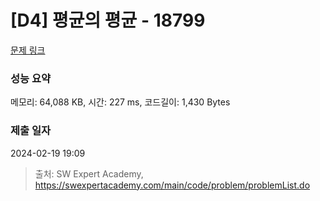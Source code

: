 # [D4] 평균의 평균 - 18799 

[문제 링크](https://swexpertacademy.com/main/code/problem/problemDetail.do?contestProbId=AYqmDqj6Uu8DFAQI) 

### 성능 요약

메모리: 64,088 KB, 시간: 227 ms, 코드길이: 1,430 Bytes

### 제출 일자

2024-02-19 19:09



> 출처: SW Expert Academy, https://swexpertacademy.com/main/code/problem/problemList.do